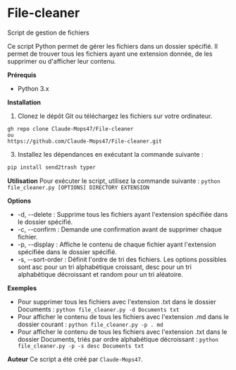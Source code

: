 # File-cleaner

Script de gestion de fichiers

Ce script Python permet de gérer les fichiers dans un dossier spécifié. Il permet de trouver tous les fichiers ayant une extension donnée, de les supprimer ou d'afficher leur contenu.

**Prérequis**

- Python 3.x

**Installation**

1. Clonez le dépôt Git ou téléchargez les fichiers sur votre ordinateur.
```
gh repo clone Claude-Mops47/File-cleaner
ou 
https://github.com/Claude-Mops47/File-cleaner.git
```
3. Installez les dépendances en exécutant la commande suivante :
``` python
pip install send2trash typer
```

**Utilisation**
Pour exécuter le script, utilisez la commande suivante :
`python file_cleaner.py [OPTIONS] DIRECTORY EXTENSION`

**Options**

- -d, --delete : Supprime tous les fichiers ayant l'extension spécifiée dans le dossier spécifié.
- -c, --confirm : Demande une confirmation avant de supprimer chaque fichier.
- -p, --display : Affiche le contenu de chaque fichier ayant l'extension spécifiée dans le dossier spécifié.
- -s, --sort-order : Définit l'ordre de tri des fichiers. Les options possibles sont asc pour un tri alphabétique croissant, desc pour un tri alphabétique décroissant et random pour un tri aléatoire.

**Exemples**

- Pour supprimer tous les fichiers avec l'extension .txt dans le dossier Documents :
  `python file_cleaner.py -d Documents txt`
- Pour afficher le contenu de tous les fichiers avec l'extension .md dans le dossier courant :
  `python file_cleaner.py -p . md`
- Pour afficher le contenu de tous les fichiers avec l'extension .txt dans le dossier Documents, triés par ordre alphabétique décroissant :
  `python file_cleaner.py -p -s desc Documents txt`

**Auteur**
Ce script a été créé par `Claude-Mops47`.
